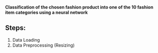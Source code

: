 **Classification of the chosen fashion product into one of the 10 fashion item categories using a neural network**

## Steps: 
1. Data Loading 
2. Data Preprocessing (Resizing)
